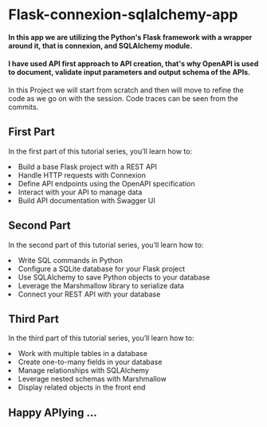 # Flask-connexion-sqlalchemy-app

#### In this app we are utilizing the Python's Flask framework with a wrapper around it, that is connexion, and SQLAlchemy module.
#### I have used API first approach to API creation, that's why OpenAPI is used to document, validate input parameters and output schema of the APIs.
<p> In this Project we will start from scratch and then will move to refine the code as we go on with the session. Code traces can be seen from the commits.

## First Part
<p> In the first part of this tutorial series, you’ll learn how to:

<li> Build a base Flask project with a REST API
<li> Handle HTTP requests with Connexion
<li> Define API endpoints using the OpenAPI specification
<li> Interact with your API to manage data
<li> Build API documentation with Swagger UI

## Second Part
<p> In the second part of this tutorial series, you’ll learn how to:</p>

<li> Write SQL commands in Python
<li> Configure a SQLite database for your Flask project
<li> Use SQLAlchemy to save Python objects to your database
<li> Leverage the Marshmallow library to serialize data
<li> Connect your REST API with your database

  
## Third Part
<p> In the third part of this tutorial series, you’ll learn how to:
  
<li> Work with multiple tables in a database
<li> Create one-to-many fields in your database
<li> Manage relationships with SQLAlchemy
<li> Leverage nested schemas with Marshmallow
<li> Display related objects in the front end


## Happy APIying ...
